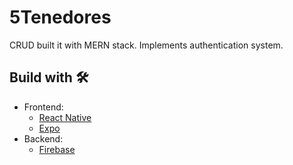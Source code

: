 # 5Tenedores
CRUD built it with MERN stack. Implements authentication system. 

## Build with 🛠️
* Frontend:  
  - [React Native](https://reactnative.dev/) 
  - [Expo](https://expo.dev/)  
* Backend:  
  - [Firebase](https://firebase.google.com/) 
